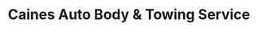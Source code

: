 ---
title: "Caines Auto Body & Towing Service"
url: /oxford/caines-auto-body-und-towing-service/
shop: Autowerkstatt
---